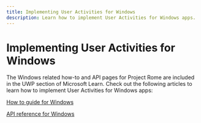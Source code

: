 ```yaml
---
title: Implementing User Activities for Windows
description: Learn how to implement User Activities for Windows apps.
---
```


# Implementing User Activities for Windows

The Windows related how-to and API pages for Project Rome are included in the UWP section of Microsoft Learn. Check out the following articles to learn how to implement User Activities for Windows apps:

[How to guide for Windows](/windows/uwp/launch-resume/useractivities)

[API reference for Windows](/uwp/api/windows.applicationmodel.useractivities)